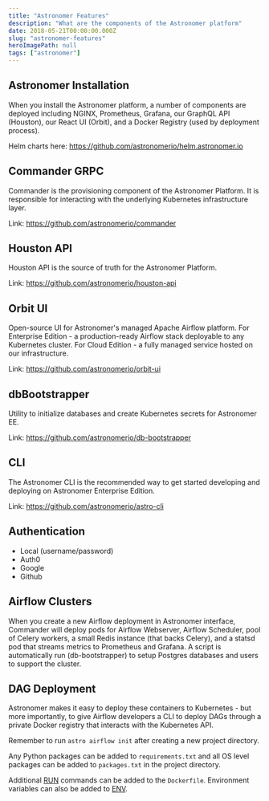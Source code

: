 ```yaml
---
title: "Astronomer Features"
description: "What are the components of the Astronomer platform"
date: 2018-05-21T00:00:00.000Z
slug: "astronomer-features"
heroImagePath: null
tags: ["astronomer"]
---
```


## Astronomer Installation

When you install the Astronomer platform, a number of components are deployed
including NGINX, Prometheus, Grafana, our GraphQL API (Houston), our React UI
(Orbit), and a Docker Registry (used by deployment process).

Helm charts here: https://github.com/astronomerio/helm.astronomer.io

## Commander GRPC

Commander is the provisioning component of the Astronomer Platform. It is
responsible for interacting with the underlying Kubernetes infrastructure layer.

Link: https://github.com/astronomerio/commander

## Houston API

Houston API is the source of truth for the Astronomer Platform.

Link: https://github.com/astronomerio/houston-api

## Orbit UI

Open-source UI for Astronomer's managed Apache Airflow platform. For Enterprise Edition - a production-ready Airflow stack deployable to any Kubernetes cluster. For Cloud Edition - a fully managed service hosted on our infrastructure.

Link: https://github.com/astronomerio/orbit-ui

## dbBootstrapper

Utility to initialize databases and create Kubernetes secrets for Astronomer EE.

Link: https://github.com/astronomerio/db-bootstrapper

## CLI

The Astronomer CLI is the recommended way to get started developing and deploying on Astronomer Enterprise Edition.

Link: https://github.com/astronomerio/astro-cli

## Authentication

* Local (username/password)
* Auth0
* Google
* Github

## Airflow Clusters

When you create a new Airflow deployment in Astronomer interface, Commander
will deploy pods for Airflow Webserver, Airflow Scheduler, pool of Celery
workers, a small Redis instance (that backs Celery), and a statsd pod that
streams metrics to Prometheus and Grafana. A script is automatically run
(db-bootstrapper) to setup Postgres databases and users to support the cluster.


## DAG Deployment

Astronomer makes it easy to deploy these containers
to Kubernetes - but more importantly, to give Airflow developers a
CLI to deploy DAGs through a private Docker registry that interacts
with the Kubernetes API.

Remember to run `astro airflow init` after creating a new project directory.

Any Python packages can be added to `requirements.txt` and all OS level packages
can be added to `packages.txt` in the project directory.

Additional [RUN](https://docs.docker.com/engine/reference/builder/#run
) commands can be added to the `Dockerfile`. Environment variables can also be
added to [ENV](https://docs.docker.com/engine/reference/builder/#env).
